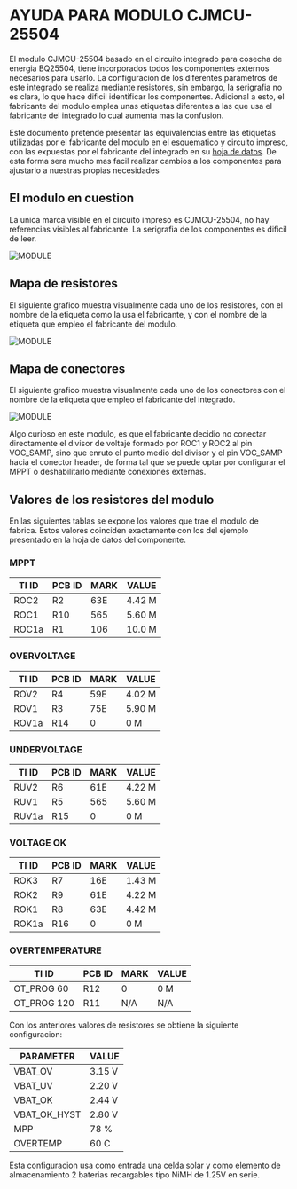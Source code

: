 # AYUDA PARA MODULO CJMCU-25504

El modulo CJMCU-25504 basado en el circuito integrado para cosecha de energia BQ25504, tiene incorporados todos los componentes externos necesarios para usarlo. La configuracion de los diferentes parametros de este integrado se realiza mediante resistores, sin embargo, la serigrafia no es clara, lo que hace dificil identificar los componentes. Adicional a esto, el fabricante del modulo emplea unas etiquetas diferentes a las que usa el fabricante del integrado lo cual aumenta mas la confusion.

Este documento pretende presentar las equivalencias entre las etiquetas utilizadas por el fabricante del modulo en el [esquematico](/assets/pdf/CJMCU-25504-SCHEMATIC.pdf) y circuito impreso, con las expuestas por el fabricante del integrado en su [hoja de datos](/assets/pdf/bq25504.pdf). De esta forma sera mucho mas facil realizar cambios a los componentes para ajustarlo a nuestras propias necesidades

## El modulo en cuestion

La unica marca visible en el circuito impreso es CJMCU-25504, no hay referencias visibles al fabricante. La serigrafia de los componentes es dificil de leer.

![MODULE](/assets/img/CJMCU-25504-MODULE.png)

## Mapa de resistores

El siguiente grafico muestra visualmente cada uno de los resistores, con el nombre de la etiqueta como la usa el fabricante, y con el nombre de la etiqueta que empleo el fabricante del modulo.

![MODULE](/assets/img/CJMCU-25504-RESISTORS.svg)

## Mapa de conectores
El siguiente grafico muestra visualmente cada uno de los conectores con el nombre de la etiqueta que empleo el fabricante del integrado. 

![MODULE](/assets/img/CJMCU-25504-PINOUT.svg)

Algo curioso en este modulo, es que el fabricante decidio no conectar directamente el divisor de voltaje formado por ROC1 y ROC2 al pin VOC_SAMP, sino que enruto el punto medio del divisor y el pin VOC_SAMP hacia el conector header, de forma tal que se puede optar por configurar el MPPT o deshabilitarlo mediante conexiones externas.

## Valores de los resistores del modulo
En las siguientes tablas se expone los valores que trae el modulo de fabrica. Estos valores coinciden exactamente con los del ejemplo presentado en la hoja de datos del componente. 

### MPPT

| TI ID | PCB ID | MARK | VALUE  |
|-------|--------|------|--------|
| ROC2  |  R2    | 63E  | 4.42 M |
| ROC1  |  R10   | 565  | 5.60 M |
| ROC1a |  R1    | 106  | 10.0 M |

### OVERVOLTAGE

| TI ID | PCB ID | MARK | VALUE  |
|-------|--------|------|--------|
| ROV2  |  R4    | 59E  | 4.02 M |
| ROV1  |  R3    | 75E  | 5.90 M |
| ROV1a |  R14   | 0    |    0 M |

### UNDERVOLTAGE

| TI ID | PCB ID | MARK | VALUE  |
|-------|--------|------|--------|
| RUV2  |  R6    | 61E  | 4.22 M |
| RUV1  |  R5    | 565  | 5.60 M |
| RUV1a |  R15   | 0    |    0 M |

### VOLTAGE OK

| TI ID | PCB ID | MARK | VALUE  |
|-------|--------|------|--------|
| ROK3  |  R7    | 16E  | 1.43 M |
| ROK2  |  R9    | 61E  | 4.22 M |
| ROK1  |  R8    | 63E  | 4.42 M |
| ROK1a |  R16   | 0    |    0 M |

### OVERTEMPERATURE

| TI ID       | PCB ID | MARK | VALUE |
|-------------|--------|------|-------|
| OT_PROG 60  |  R12   | 0    |   0 M |
| OT_PROG 120 |  R11   | N/A  |   N/A |



Con los anteriores valores de resistores se obtiene la siguiente configuracion:

| PARAMETER      | VALUE |
|----------------|-------|
| VBAT_OV        | 3.15 V|
| VBAT_UV        | 2.20 V|
| VBAT_OK        | 2.44 V|
| VBAT_OK_HYST   | 2.80 V|
| MPP            | 78 %  |
| OVERTEMP       | 60 C  |


Esta configuracion usa como entrada una celda solar y como elemento de almacenamiento 2 baterias recargables tipo NiMH de 1.25V  en serie.
